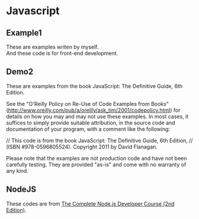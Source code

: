 Javascript
===

Example1
---
These are examples writen by myself.  
And these code is for front-end development.  

Demo2
---
These are examples from the book JavaScript: The Definitive Guide, 6th Edition.

See the "O'Reilly Policy on Re-Use of Code Examples from Books"
(http://www.oreilly.com/pub/a/oreilly/ask_tim/2001/codepolicy.html) for
details on how you may and may not use these examples. In most cases, it
suffices to simply provide suitable attribution, in the source code and
documentation of your program, with a comment like the following:

// This code is from the book JavaScript: The Definitive Guide, 6th Edition,
// (ISBN #978-0596805524). Copyright 2011 by David Flanagan.

Please note that the examples are not production code and have not been
carefully testing. They are provided "as-is" and come with no warranty
of any kind.

NodeJS
---
These codes are from [The Complete Node.js Developer Course (2nd Edition)](https://www.udemy.com/the-complete-nodejs-developer-course-2/learn/v4/overview).
